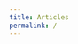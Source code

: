 ```yaml
---
title: Articles
permalink: /
---
```


<div id="map"></div>

<script>
var map = L.map('map',{zoomAnimation:0})
          .setView([46.6, 2.1], 6)
          .addLayer(new L.tileLayer('http://{s}.basemaps.cartocdn.com/light_nolabels/{z}/{x}/{y}.png',{
            subdomains: 'abcd',
            detectRetina: true,
            minZoom: 5,
            maxZoom: 19
          }));
</script>
